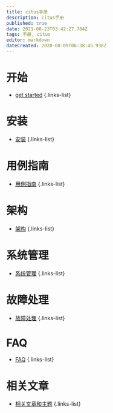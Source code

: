 ```yaml
---
title: citus手册
description: citus手册
published: true
date: 2021-08-23T03:42:27.784Z
tags: 手册, citus
editor: markdown
dateCreated: 2020-08-09T06:38:45.938Z
---
```


# 开始
- [get started](/zh/citus/getstarted)
{.links-list}

# 安装
- [安装](/zh/citus/安装)
{.links-list}


# 用例指南
- [用例指南](/zh/citus/用例指南)
{.links-list}

# 架构
- [架构](/zh/citus/架构)
{.links-list}

# 系统管理
- [系统管理](/zh/citus/系统管理)
{.links-list}

# 故障处理
- [故障处理](/zh/citus/故障处理)
{.links-list}


# FAQ
- [FAQ](/zh/citus/FAQ)
{.links-list}

# 相关文章
- [相关文章和主题](/zh/citus/相关文章和主题)
{.links-list}



